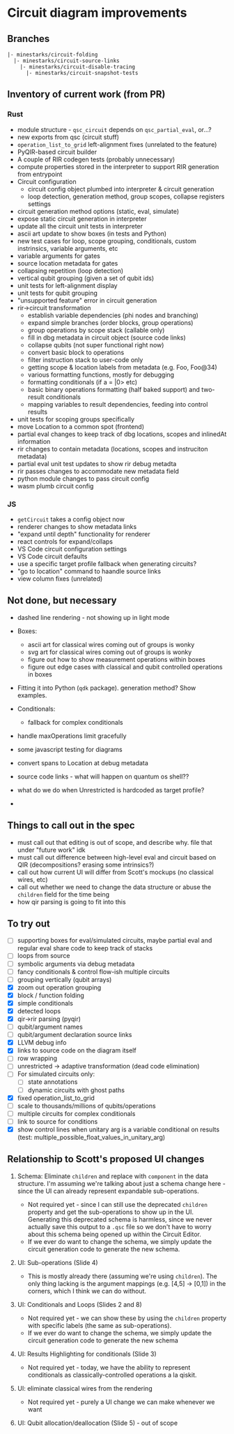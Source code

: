 # Circuit diagram improvements

## Branches

```plaintext
|- minestarks/circuit-folding
  |- minestarks/circuit-source-links
    |- minestarks/circuit-disable-tracing
      |- minestarks/circuit-snapshot-tests
```

## Inventory of current work (from PR)

### Rust

- module structure - `qsc_circuit` depends on `qsc_partial_eval`, or...?
- new exports from qsc (circuit stuff)
- `operation_list_to_grid` left-alignment fixes (unrelated to the feature)
- PyQIR-based circuit builder
- A couple of RIR codegen tests (probably unnecessary)
- compute properties stored in the interpreter to support RIR generation from entrypoint
- Circuit configuration
  - circuit config object plumbed into interpreter & circuit generation
  - loop detection, generation method, group scopes, collapse registers settings
- circuit generation method options (static, eval, simulate)
- expose static circuit generation in interpreter
- update all the circuit unit tests in interpreter
- ascii art update to show boxes (in tests and Python)
- new test cases for loop, scope grouping, conditionals, custom instrinsics, variable arguments, etc
- variable arguments for gates
- source location metadata for gates
- collapsing repetition (loop detection)
- vertical qubit grouping (given a set of qubit ids)
- unit tests for left-alignment display
- unit tests for qubit grouping
- "unsupported feature" error in circuit generation
- rir->circuit transformation
  - establish variable dependencies (phi nodes and branching)
  - expand simple branches (order blocks, group operations)
  - group operations by scope stack (callable only)
  - fill in dbg metadata in circuit object (source code links)
  - collapse qubits (not super functional right now)
  - convert basic block to operations
  - filter instruction stack to user-code only
  - getting scope & location labels from metadata (e.g. Foo, Foo@34)
  - various formatting functions, mostly for debugging
  - formatting conditionals (if a = |0> etc)
  - basic binary operations formatting (half baked support) and two-result conditionals
  - mapping variables to result dependencies, feeding into control results
- unit tests for scoping groups specifically
- move Location to a common spot (frontend)
- partial eval changes to keep track of dbg locations, scopes and inlinedAt information
- rir changes to contain metadata (locations, scopes and instruciton metadata)
- partial eval unit test updates to show rir debug metadta
- rir passes changes to accommodate new metadata field
- python module changes to pass circuit config
- wasm plumb circuit config

### JS

- `getCircuit` takes a config object now
- renderer changes to show metadata links
- "expand until depth" functionality for renderer
- react controls for expand/collaps
- VS Code circuit configuration settings
- VS Code circuit defaults
- use a specific target profile fallback when generating circuits?
- "go to location" command to haandle source links
- view column fixes (unrelated)

## Not done, but necessary

- dashed line rendering - not showing up in light mode
- Boxes:
  - ascii art for classical wires coming out of groups is wonky
  - svg art for classical wires coming out of groups is wonky
  - figure out how to show measurement operations within boxes
  - figure out edge cases with classical and qubit controlled operations in boxes
- Fitting it into Python (`qdk` package). generation method? Show examples.
- Conditionals:
  - fallback for complex conditionals
- handle maxOperations limit gracefully
- some javascript testing for diagrams
- convert spans to Location at debug metadata
- source code links - what will happen on quantum os shell??
- what do we do when Unrestricted is hardcoded as target profile?

-

## Things to call out in the spec

- must call out that editing is out of scope, and describe why. file that under "future work" idk
- must call out difference between high-level eval and circuit based on QIR (decompositions? erasing some intrinsics?)
- call out how current UI will differ from Scott's mockups (no classical wires, etc)
- call out whether we need to change the data structure or abuse the `children` field for the time being
- how qir parsing is going to fit into this

## To try out

- [ ] supporting boxes for eval/simulated circuits, maybe partial eval and regular eval share code to keep track of stacks
- [ ] loops from source
- [ ] symbolic arguments via debug metadata
- [ ] fancy conditionals & control flow-ish multiple circuits
- [ ] grouping vertically (qubit arrays)
- [x] zoom out operation grouping
- [x] block / function folding
- [x] simple conditionals
- [x] detected loops
- [x] qir->rir parsing (pyqir)
- [ ] qubit/argument names
- [ ] qubit/argument declaration source links
- [x] LLVM debug info
- [x] links to source code on the diagram itself
- [ ] row wrapping
- [ ] unrestricted -> adaptive transformation (dead code elimination)
- [ ] For simulated circuits only:
  - [ ] state annotations
  - [ ] dynamic circuits with ghost paths
- [x] fixed operation_list_to_grid
- [ ] scale to thousands/millions of qubits/operations
- [ ] multiple circuits for complex conditionals
- [ ] link to source for conditions
- [x] show control lines when unitary arg is a variable conditional on results (test: multiple_possible_float_values_in_unitary_arg)

## Relationship to Scott's proposed UI changes

1. Schema: Eliminate `children` and replace with `component` in the data structure. I'm assuming we're talking about just a schema change here - since the UI can already represent expandable sub-operations.

   - Not required yet - since I can still use the deprecated `children` property and get the sub-operations to show up in the UI. Generating this deprecated schema is harmless, since we never actually save this output to a `.qsc` file so we don't have to worry about this schema being opened up within the Circuit Editor.
   - If we ever do want to change the schema, we simply update the circuit generation code to generate the new schema.

2. UI: Sub-operations (Slide 4)

   - This is mostly already there (assuming we're using `children`). The only thing lacking is the argument mappings (e.g. [4,5] -> [0,1]) in the corners, which I think we can do without.

3. UI: Conditionals and Loops (Slides 2 and 8)

   - Not required yet - we can show these by using the `children` property with specific labels (the same as sub-operations).
   - If we ever do want to change the schema, we simply update the circuit generation code to generate the new schema

4. UI: Results Highlighting for conditionals (Slide 3)

   - Not required yet - today, we have the ability to represent conditionals as classically-controlled operations a la qiskit.

5. UI: eliminate classical wires from the rendering

   - Not required yet - purely a UI change we can make whenever we want

6. UI: Qubit allocation/deallocation (Slide 5) - out of scope
